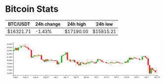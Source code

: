 # Bitcoin Stats

BTC/USDT|24h change|24h high|24h low|
|---|---|---|---|
|$16321.71|-1.43%|$17190.00|$15815.21|

<img src="./chart.svg">
